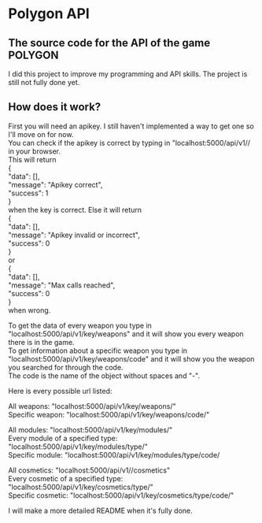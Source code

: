 # Polygon API

## The source code for the API of the game POLYGON

I did this project to improve my programming and API skills. The project is still not fully done yet. 

## How does it work?

First you will need an apikey. I still haven't implemented a way to get one so I'll move on for now.<br>
You can check if the apikey is correct by typing in "localhost:5000/api/v1/<key>/ in your browser.<br>
This will return <br>
{<br>
  "data": [],<br>
  "message": "Apikey correct",<br>
  "success": 1<br>
}<br>
when the key is correct. Else it will return <br>
{<br>
  "data": [],<br>
  "message": "Apikey invalid or incorrect",<br>
  "success": 0<br>
}<br>
or <br>
{<br>
  "data": [],<br>
  "message": "Max calls reached",<br>
  "success": 0<br>
}<br>
when wrong.

To get the data of every weapon you type in "localhost:5000/api/v1/key/weapons" and it will show you every weapon there is in the game.<br>
To get information about a specific weapon you type in "localhost:5000/api/v1/key/weapons/code" and it will show you the weapon you searched for through the code. <br>
The code is the name of the object without spaces and "-".

Here is every possible url listed:

All weapons: "localhost:5000/api/v1/key/weapons/"<br>
Specific weapon: "localhost:5000/api/v1/key/weapons/code/"

All modules: "localhost:5000/api/v1/key/modules/"<br>
Every module of a specified type: "localhost:5000/api/v1/key/modules/type/"<br>
Specific module: "localhost:5000/api/v1/key/modules/type/code/

All cosmetics: "localhost:5000/api/v1/<key>/cosmetics"<br>
Every cosmetic of a specified type: "localhost:5000/api/v1/key/cosmetics/type/"<br>
Specific cosmetic: "localhost:5000/api/v1/key/cosmetics/type/code/"


I will make a more detailed README when it's fully done.
